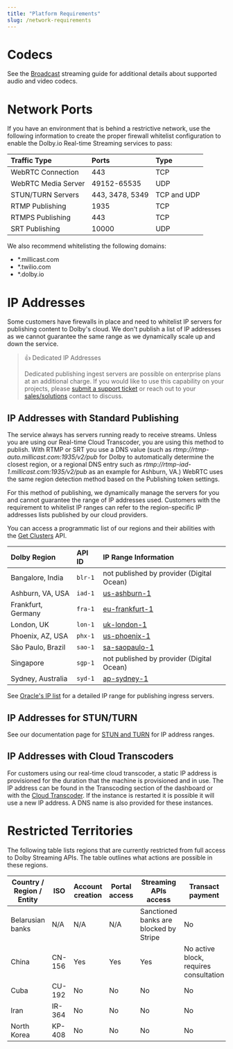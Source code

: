 ```yaml
---
title: "Platform Requirements"
slug: /network-requirements
---
```

# Codecs

See the [Broadcast](/millicast/broadcast/index.mdx) streaming guide for additional details about supported audio and video codecs.

# Network Ports

If you have an environment that is behind a restrictive network, use the following information to create the proper firewall whitelist configuration to enable the Dolby.io Real-time Streaming services to pass:

| Traffic Type        | Ports           | Type        |
| :------------------ | :-------------- | :---------- |
| WebRTC Connection   | 443             | TCP         |
| WebRTC Media Server | 49152-65535     | UDP         |
| STUN/TURN Servers   | 443, 3478, 5349 | TCP and UDP |
| RTMP Publishing     | 1935            | TCP         |
| RTMPS Publishing    | 443             | TCP         |
| SRT Publishing      | 10000           | UDP         |

We also recommend whitelisting the following domains:

- \*.millicast.com
- \*.twilio.com
- \*.dolby.io

# IP Addresses

Some customers have firewalls in place and need to whitelist IP servers for publishing content to Dolby's cloud.  We don't publish a list of IP addresses as we cannot guarantee the same range as we dynamically scale up and down the service. 

> 👍 Dedicated IP Addresses
> 
> Dedicated publishing ingest servers are possible on enterprise plans at an additional charge. If you would like to use this capability on your projects, please [submit a support ticket](https://support.dolby.io/hc/en-au) or reach out to your [sales/solutions](https://dolby.io/contact/) contact to discuss.

## IP Addresses with Standard Publishing

The service always has servers running ready to receive streams.  Unless you are using our Real-time Cloud Transcoder, you are using this method to publish.  With RTMP or SRT you use a DNS value (such as _rtmp://rtmp-auto.millicast.com:1935/v2/pub_ for Dolby to automatically determine the closest region, or a regional DNS entry such as _rtmp://rtmp-iad-1.millicast.com:1935/v2/pub_ as an example for Ashburn, VA.) WebRTC uses the same region detection method based on the Publishing token settings.

For this method of publishing, we dynamically manage the servers for you and cannot guarantee the range of IP addresses used.  Customers with the requirement to whitelist IP ranges can refer to the region-specific IP addresses lists published by our cloud providers.  

You can access a programmatic list of our regions and their abilities with the [Get Clusters](/millicast/api/cluster-get-clusters-info/) API.

| Dolby Region       | API ID  | IP Range Information                                                             |
| :----------------- | :------ | :------------------------------------------------------------------------------- |
| Bangalore, India   | `blr-1` | not published by provider (Digital Ocean)                                        |
| Ashburn, VA, USA   | `iad-1` | [us-ashburn-1](https://docs.oracle.com/en-us/iaas/tools/public_ip_ranges.json)   |
| Frankfurt, Germany | `fra-1` | [eu-frankfurt-1](https://docs.oracle.com/en-us/iaas/tools/public_ip_ranges.json) |
| London, UK         | `lon-1` | [uk-london-1](https://docs.oracle.com/en-us/iaas/tools/public_ip_ranges.json)    |
| Phoenix, AZ, USA   | `phx-1` | [us-phoenix-1](https://docs.oracle.com/en-us/iaas/tools/public_ip_ranges.json)   |
| São Paulo, Brazil  | `sao-1` | [sa-saopaulo-1](https://docs.oracle.com/en-us/iaas/tools/public_ip_ranges.json)  |
| Singapore          | `sgp-1` | not published by provider (Digital Ocean)                                        |
| Sydney, Australia  | `syd-1` | [ap-sydney-1](https://docs.oracle.com/en-us/iaas/tools/public_ip_ranges.json)    |

See [Oracle's IP list](https://docs.oracle.com/en-us/iaas/tools/public_ip_ranges.json)  for a detailed IP range for publishing ingress servers.

## IP Addresses for STUN/TURN

See our documentation page for [STUN and TURN](/millicast/platform-requirements/stun-and-turn-service.md) for IP address ranges.

## IP Addresses with Cloud Transcoders

For customers using our real-time cloud transcoder, a static IP address is provisioned for the duration that the machine is provisioned and in use.  The IP address can be found in the Transcoding section of the dashboard or with the [Cloud Transcoder](/millicast/distribution/cloud-transcoder.md). If the instance is restarted it is possible it will use a new IP address.  A DNS name is also provided for these instances.

# Restricted Territories

The following table lists regions that are currently restricted from full access to Dolby Streaming APIs.  The table outlines what actions are possible in these regions.

**Country / Region / Entity**|**ISO**|**Account creation**|**Portal access**|**Streaming APIs access**|**Transact payment**|**Reason**
-----|-----|-----|-----|-----|-----|-----
Belarusian banks|N/A|N/A|N/A|Sanctioned banks are blocked by Stripe|No|US sanction
China|CN-156|Yes|Yes|Yes|No active block, requires consultation|Business decision
Cuba|CU-192|No|No|No|No|US sanction
Iran|IR-364|No|No|No|No|US sanction
North Korea|KP-408|No|No|No|No|US sanction


